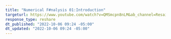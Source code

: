 ```yaml
---
title: "Numerical F#nalysis 01:Introduction"
targeturl: https://www.youtube.com/watch?v=QMSmcpn8nLM&ab_channel=ResairchiaVideos 
response_type: reshare
dt_published: "2022-10-06 09:24 -05:00"
dt_updated: "2022-10-06 09:24 -05:00"
---
```

